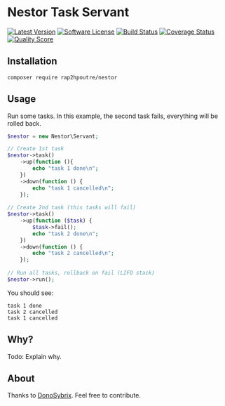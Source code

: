 # Nestor Task Servant

[![Latest Version](https://img.shields.io/github/release/rap2hpoutre/nestor.svg?style=flat-square)](https://github.com/rap2hpoutre/nestor/releases)
[![Software License](https://img.shields.io/badge/license-MIT-brightgreen.svg?style=flat-square)](LICENSE)
[![Build Status](https://img.shields.io/scrutinizer/build/g/rap2hpoutre/nestor.svg?style=flat-square)](https://travis-ci.org/rap2hpoutre/nestor)
[![Coverage Status](https://img.shields.io/scrutinizer/coverage/g/rap2hpoutre/nestor.svg?style=flat-square)](https://scrutinizer-ci.com/g/rap2hpoutre/nestor/code-structure)
[![Quality Score](https://img.shields.io/scrutinizer/g/rap2hpoutre/nestor.svg?style=flat-square)](https://scrutinizer-ci.com/g/rap2hpoutre/nestor)

## Installation
```
composer require rap2hpoutre/nestor
```
## Usage
Run some tasks. In this example, the second task fails, everything will be rolled back.
```php
$nestor = new Nestor\Servant;

// Create 1st task
$nestor->task()
    ->up(function (){
        echo "task 1 done\n";
    })
    ->down(function () {
        echo "task 1 cancelled\n";
    });
    
// Create 2nd task (this tasks will fail)
$nestor->task()
    ->up(function ($task) {
        $task->fail();
        echo "task 2 done\n";
    })
    ->down(function () {
        echo "task 2 cancelled\n";
    });
    
// Run all tasks, rollback on fail (LIFO stack)
$nestor->run();
```
You should see:
```
task 1 done
task 2 cancelled
task 1 cancelled
```

## Why?
Todo: Explain why.

## About
Thanks to [DonoSybrix](https://github.com/DonoSybrix). Feel free to contribute.

